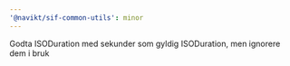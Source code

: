 ```yaml
---
'@navikt/sif-common-utils': minor
---
```


Godta ISODuration med sekunder som gyldig ISODuration, men ignorere dem i bruk
